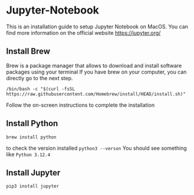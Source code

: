 # Jupyter-Notebook

This is an installation guide to setup Jupyter Notebook on MacOS. You can find more information on the official website https://jupyter.org/

## Install Brew

Brew is a package manager that allows to download and install software packages using your terminal
If you have brew on your computer, you can directly go to the next step. 

```/bin/bash -c "$(curl -fsSL https://raw.githubusercontent.com/Homebrew/install/HEAD/install.sh)"```

Follow the on-screen instructions to complete the installation

## Install Python

```brew install python```

to check the version installed
```python3 --verson```
You should see something like `Python 3.12.4` 

## Install Jupyter

```pip3 install jupyter```


